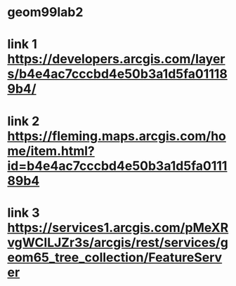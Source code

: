 # geom99lab2
# link 1 https://developers.arcgis.com/layers/b4e4ac7cccbd4e50b3a1d5fa011189b4/

# link 2 https://fleming.maps.arcgis.com/home/item.html?id=b4e4ac7cccbd4e50b3a1d5fa011189b4

# link 3 https://services1.arcgis.com/pMeXRvgWClLJZr3s/arcgis/rest/services/geom65_tree_collection/FeatureServer
